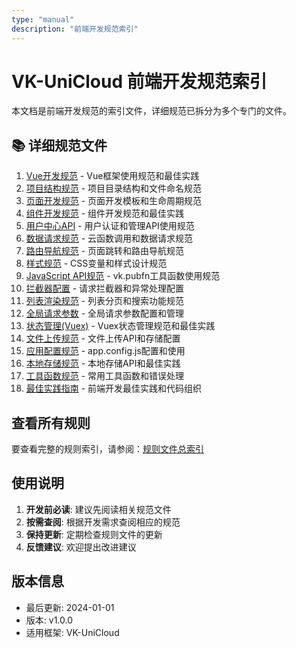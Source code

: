 ```yaml
---
type: "manual"
description: "前端开发规范索引"
---
```


# VK-UniCloud 前端开发规范索引

本文档是前端开发规范的索引文件，详细规范已拆分为多个专门的文件。

## 📚 详细规范文件

1. [Vue开发规范](frontend-vue-development.md) - Vue框架使用规范和最佳实践
2. [项目结构规范](frontend-project-structure.md) - 项目目录结构和文件命名规范
3. [页面开发规范](frontend-page-development.md) - 页面开发模板和生命周期规范
4. [组件开发规范](frontend-component-development.md) - 组件开发规范和最佳实践
5. [用户中心API](frontend-user-center-api.md) - 用户认证和管理API使用规范
6. [数据请求规范](frontend-data-request.md) - 云函数调用和数据请求规范
7. [路由导航规范](frontend-routing-navigation.md) - 页面跳转和路由导航规范
8. [样式规范](frontend-style-guide.md) - CSS变量和样式设计规范
9. [JavaScript API规范](frontend-javascript-api.md) - vk.pubfn工具函数使用规范
10. [拦截器配置](frontend-interceptor-config.md) - 请求拦截器和异常处理配置
11. [列表渲染规范](frontend-list-rendering.md) - 列表分页和搜索功能规范
12. [全局请求参数](frontend-global-params.md) - 全局请求参数配置和管理
13. [状态管理(Vuex)](frontend-state-management.md) - Vuex状态管理规范和最佳实践
14. [文件上传规范](frontend-file-upload.md) - 文件上传API和存储配置
15. [应用配置规范](frontend-app-config.md) - app.config.js配置和使用
16. [本地存储规范](frontend-local-storage.md) - 本地存储API和最佳实践
17. [工具函数规范](frontend-utility-functions.md) - 常用工具函数和错误处理
18. [最佳实践指南](frontend-best-practices.md) - 前端开发最佳实践和代码组织

## 查看所有规则

要查看完整的规则索引，请参阅：[规则文件总索引](rule-index.md)

## 使用说明

1. **开发前必读**: 建议先阅读相关规范文件
2. **按需查阅**: 根据开发需求查阅相应的规范
3. **保持更新**: 定期检查规则文件的更新
4. **反馈建议**: 欢迎提出改进建议

## 版本信息
- 最后更新: 2024-01-01
- 版本: v1.0.0
- 适用框架: VK-UniCloud